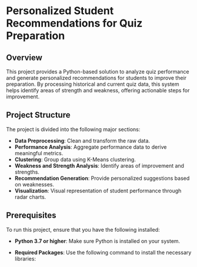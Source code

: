 # Personalized Student Recommendations for Quiz Preparation

## Overview

This project provides a Python-based solution to analyze quiz performance and generate personalized recommendations for students to improve their preparation. By processing historical and current quiz data, this system helps identify areas of strength and weakness, offering actionable steps for improvement.

## Project Structure

The project is divided into the following major sections:

- **Data Preprocessing**: Clean and transform the raw data.
- **Performance Analysis**: Aggregate performance data to derive meaningful metrics.
- **Clustering**: Group data using K-Means clustering.
- **Weakness and Strength Analysis**: Identify areas of improvement and strengths.
- **Recommendation Generation**: Provide personalized suggestions based on weaknesses.
- **Visualization**: Visual representation of student performance through radar charts.

## Prerequisites

To run this project, ensure that you have the following installed:

- **Python 3.7 or higher**: Make sure Python is installed on your system.
- **Required Packages**: Use the following command to install the necessary libraries:

  ```bash


  
